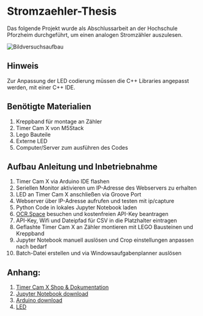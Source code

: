 # Stromzaehler-Thesis 
Das folgende Projekt wurde als Abschlussarbeit an der Hochschule Pforzheim durchgeführt, um einen analogen Stromzähler auszulesen.

![Bildversuchsaufbau](https://github.com/Vaessenlu/Stromzaehler-Thesis/assets/119928392/eadeaf81-7301-438f-9c34-922f3c2bb129)

## Hinweis

Zur Anpassung der LED codierung müssen die C++ Libraries angepasst werden, mit einer C++ IDE.


## Benötigte Materialien

1. Kreppband für montage an Zähler
2. Timer Cam X von M5Stack
3. Lego Bauteile
4. Externe LED
5. Computer/Server zum ausführen des Codes


## Aufbau Anleitung und Inbetriebnahme
1. Timer Cam X via Arduino IDE flashen
2. Seriellen Monitor aktivieren um IP-Adresse des Webservers zu erhalten
3. LED an Timer Cam X anschließen via Groove Port
4. Webserver über IP-Adresse aufrufen und testen mit ip/capture
5. Python Code in lokales Jupyter Notebook laden
6. [OCR.Space](https://ocr.space/) besuchen und kostenfreien API-Key beantragen
7. API-Key, Wifi und Dateipfad für CSV in die Platzhalter eintragen
8. Geflashte Timer Cam X an Zähler montieren mit LEGO Bausteinen und Kreppband
9. Jupyter Notebook manuell auslösen und Crop einstellungen anpassen nach bedarf
10. Batch-Datei erstellen und via Windowsaufgabenplanner auslösen    

## Anhang:
1. [Timer Cam X Shop & Dokumentation](https://shop.m5stack.com/products/esp32-psram-timer-camera-x-ov3660?variant=36362228301988)
2. [Jupyter Notebook download](https://jupyter.org/install) 
3. [Arduino download](https://www.arduino.cc/en/software)
4. [LED](https://docs.m5stack.com/en/unit/FlashLight)
